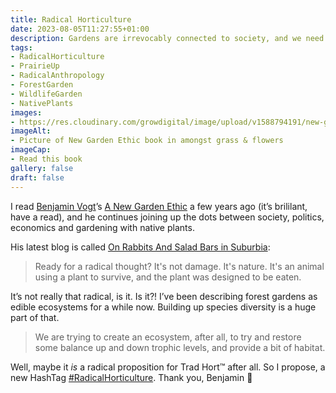 ```yaml
---
title: Radical Horticulture
date: 2023-08-05T11:27:55+01:00
description: Gardens are irrevocably connected to society, and we need a radical shake-up of both
tags: 
- RadicalHorticulture
- PrairieUp
- RadicalAnthropology
- ForestGarden
- WildlifeGarden
- NativePlants
images: 
- https://res.cloudinary.com/growdigital/image/upload/v1588794191/new-garden-ethic-book-582890.jpg
imageAlt:
- Picture of New Garden Ethic book in amongst grass & flowers
imageCap:
- Read this book
gallery: false
draft: false
---
```


I read [Benjamin Vogt](https://www.monarchgard.com/)’s [A New Garden Ethic](https://newsociety.com/books/n/a-new-garden-ethic) a few years ago (it’s brililant, have a read), and he continues joining up the dots between society, politics, economics and gardening with native plants.

His latest blog is called [On Rabbits And Salad Bars in Suburbia](https://www.monarchgard.com/thedeepmiddle/on-rabbits-and-salad-bars-in-suburbia):

> Ready for a radical thought? It's not damage. It's nature. It's an animal using a plant to survive, and the plant was designed to be eaten.

It’s not really that radical, is it. Is it?! I’ve been describing forest gardens as edible ecosystems for a while now. Building up species diversity is a huge part of that.

> We are trying to create an ecosystem, after all, to try and restore some balance up and down trophic levels, and provide a bit of habitat. 

Well, maybe it _is_ a radical proposition for Trad Hort™ after all. So I propose, a new HashTag [#RadicalHorticulture](https://mas.to/@natureworks/110825909672814653). Thank you, Benjamin 🙏
